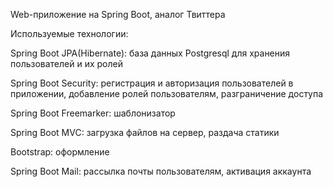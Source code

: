 Web-приложение на Spring Boot, аналог Твиттера

Используемые технологии:

Spring Boot JPA(Hibernate): база данных Postgresql для хранения пользователей и их ролей

Spring Boot Security: регистрация и авторизация пользователей в приложении, добавление ролей пользователям, разграничение доступа

Spring Boot Freemarker: шаблонизатор

Spring Boot MVC: загрузка файлов на сервер, раздача статики

Bootstrap: оформление

Spring Boot Mail: рассылка почты пользователям, активация аккаунта
